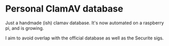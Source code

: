 # Personal ClamAV database
Just a handmade (ish) clamav database. It's now automated on a raspberry pi, and is growing.

I aim to avoid overlap with the official database as well as the Securite sigs.
